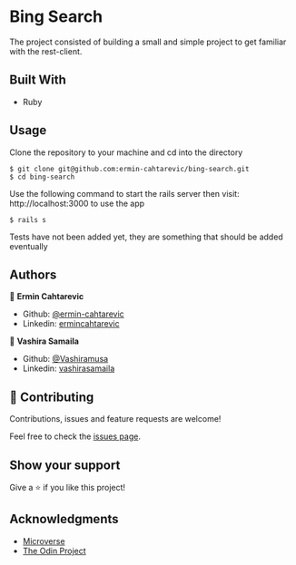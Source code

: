 # Bing Search

The project consisted of building a small and simple project to get familiar with the rest-client.

## Built With

- Ruby

## Usage

Clone the repository to your machine and cd into the directory

````
$ git clone git@github.com:ermin-cahtarevic/bing-search.git
$ cd bing-search
````
Use the following command to start the rails server then visit: http://localhost:3000 to use the app
````
$ rails s
````

Tests have not been added yet, they are something that should be added eventually

## Authors

👤 **Ermin Cahtarevic**

- Github: [@ermin-cahtarevic](https://github.com/ermin-cahtarevic)
- Linkedin: [ermincahtarevic](https://www.linkedin.com/in/ermincahtarevic/)

👤 **Vashira Samaila**

- Github: [@Vashiramusa](https://github.com/Vashiramusa)
- Linkedin: [vashirasamaila](https://www.linkedin.com/in/vashirasamaila/)

## 🤝 Contributing

Contributions, issues and feature requests are welcome!

Feel free to check the [issues page](https://github.com/ermin-cahtarevic/bing-search/issues).

## Show your support

Give a ⭐️ if you like this project!

## Acknowledgments

- [Microverse](https://www.microverse.org/)
- [The Odin Project](https://www.theodinproject.com/)
